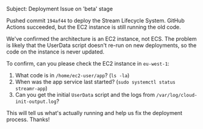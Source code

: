 Subject: Deployment Issue on 'beta' stage

Pushed commit `194af44` to deploy the Stream Lifecycle System. GitHub Actions succeeded, but the EC2 instance is still running the old code.

We've confirmed the architecture is an EC2 instance, not ECS. The problem is likely that the UserData script doesn't re-run on new deployments, so the code on the instance is never updated.

To confirm, can you please check the EC2 instance in `eu-west-1`:

1.  What code is in `/home/ec2-user/app`? (`ls -la`)
2.  When was the app service last started? (`sudo systemctl status streamr-app`)
3.  Can you get the initial `UserData` script and the logs from `/var/log/cloud-init-output.log`?

This will tell us what's actually running and help us fix the deployment process. Thanks! 